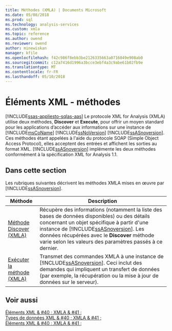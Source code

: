 ```yaml
---
title: Méthodes (XMLA) | Documents Microsoft
ms.date: 05/08/2018
ms.prod: sql
ms.technology: analysis-services
ms.custom: xmla
ms.topic: reference
ms.author: owend
ms.reviewer: owend
author: minewiskan
manager: kfile
ms.openlocfilehash: f42c986f8ebb3be2126335663a0716049e908ab0
ms.sourcegitcommit: c12a7416d1996a3bcce3ebf4a3c9abe61b02fb9e
ms.translationtype: MT
ms.contentlocale: fr-FR
ms.lasthandoff: 05/10/2018
---
```

# <a name="xml-elements---methods"></a>Éléments XML - méthodes
[!INCLUDE[ssas-appliesto-sqlas-aas](../../includes/ssas-appliesto-sqlas-aas.md)]
  Le protocole XML for Analysis (XMLA) utilise deux méthodes, **Discover** et **Execute**, pour offrir un moyen standard pour les applications d’accéder aux informations sur une instance de [!INCLUDE[msCoName](../../includes/msconame-md.md)] [!INCLUDE[ssNoVersion](../../includes/ssnoversion-md.md)] [!INCLUDE[ssASnoversion](../../includes/ssasnoversion-md.md)]. Ces méthodes étant appelées à l'aide du protocole SOAP (Simple Object Access Protocol), elles acceptent des entrées et affichent les sorties au format XML. [!INCLUDE[ssASnoversion](../../includes/ssasnoversion-md.md)] implémente les deux méthodes conformément à la spécification XML for Analysis 1.1.  
  
## <a name="in-this-section"></a>Dans cette section  
 Les rubriques suivantes décrivent les méthodes XMLA mises en œuvre par [!INCLUDE[ssASnoversion](../../includes/ssasnoversion-md.md)].  
  
|Méthode| Description|  
|------------|-----------------|  
|[Méthode Discover &#40;XMLA&#41;](../../analysis-services/xmla/xml-elements-methods-discover.md)|Récupère des informations (notamment la liste des bases de données disponibles) ou des détails concernant un objet spécifique à partir d'une instance de [!INCLUDE[ssASnoversion](../../includes/ssasnoversion-md.md)]. Les données récupérées avec le **Discover** méthode varie selon les valeurs des paramètres passés à ce dernier.|  
|[Exécuter la méthode &#40;XMLA&#41;](../../analysis-services/xmla/xml-elements-methods-execute.md)|Transmet des commandes XMLA à une instance de [!INCLUDE[ssASnoversion](../../includes/ssasnoversion-md.md)]. Ceci inclut des demandes qui impliquent un transfert de données (par exemple, la récupération ou la mise à jour de données sur le serveur).|  
  
## <a name="see-also"></a>Voir aussi  
 [Éléments XML & #40 ; XMLA & #41 ;](http://msdn.microsoft.com/library/40ab2360-efb6-4ba6-bf23-e84964e51008)   
 [Types de données XML & #40 ; XMLA & #41 ;](../../analysis-services/xmla/xml-data-types/xml-data-types-xmla.md)   
 [Éléments XML & #40 ; XMLA & #41 ;](http://msdn.microsoft.com/library/40ab2360-efb6-4ba6-bf23-e84964e51008)  
  
  
